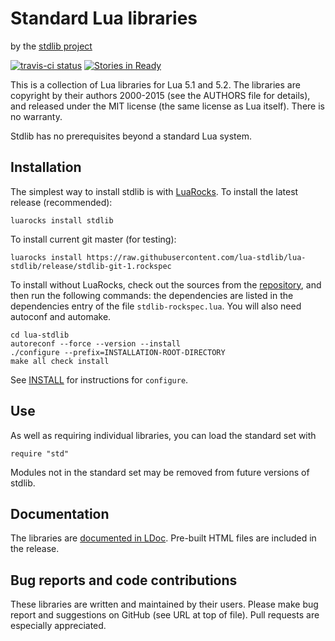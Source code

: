 Standard Lua libraries
======================

by the [stdlib project][github]

[github]: http://github.com/lua-stdlib/lua-stdlib/ "Github repository"

[![travis-ci status](https://secure.travis-ci.org/lua-stdlib/lua-stdlib.png?branch=master)](http://travis-ci.org/lua-stdlib/lua-stdlib/builds)
[![Stories in Ready](https://badge.waffle.io/lua-stdlib/lua-stdlib.png?label=ready&title=Ready)](https://waffle.io/lua-stdlib/lua-stdlib)


This is a collection of Lua libraries for Lua 5.1 and 5.2. The
libraries are copyright by their authors 2000-2015 (see the AUTHORS
file for details), and released under the MIT license (the same
license as Lua itself). There is no warranty.

Stdlib has no prerequisites beyond a standard Lua system.


Installation
------------

The simplest way to install stdlib is with [LuaRocks][]. To install the
latest release (recommended):

    luarocks install stdlib

To install current git master (for testing):

    luarocks install https://raw.githubusercontent.com/lua-stdlib/lua-stdlib/release/stdlib-git-1.rockspec

To install without LuaRocks, check out the sources from the
[repository][github], and then run the following commands: the
dependencies are listed in the dependencies entry of the file
`stdlib-rockspec.lua`. You will also need autoconf and automake.

    cd lua-stdlib
    autoreconf --force --version --install
    ./configure --prefix=INSTALLATION-ROOT-DIRECTORY
    make all check install

See [INSTALL][] for instructions for `configure`.

[luarocks]: http://www.luarocks.org "LuaRocks Project"
[install]: https://raw.githubusercontent.com/lua-stdlib/lua-stdlib/master/INSTALL

Use
---

As well as requiring individual libraries, you can load the standard
set with

    require "std"

Modules not in the standard set may be removed from future versions of
stdlib.


Documentation
-------------

The libraries are [documented in LDoc][github.io]. Pre-built HTML
files are included in the release.

[github.io]: http://lua-stdlib.github.io/lua-stdlib


Bug reports and code contributions
----------------------------------

These libraries are written and maintained by their users. Please make
bug report and suggestions on GitHub (see URL at top of file). Pull
requests are especially appreciated.
